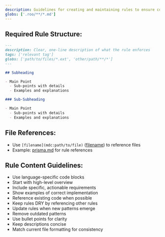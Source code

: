 ```yaml
---
description: Guidelines for creating and maintaining rules to ensure consistency and effectiveness.
globs: ['.roo/**/*.md']
---
```


## Required Rule Structure:

```md
---
description: Clear, one-line description of what the rule enforces
tags: ['relevant tag']
globs: ['path/to/files/*.ext', 'other/path/**/*']
---

## Subheading

- Main Point
  - Sub-points with details
  - Examples and explanations

### Sub-Subheading

- Main Point
  - Sub-points with details
  - Examples and explanations
```

## File References:

- Use `[filename](mdc:path/to/file)` ([filename](mdc:filename)) to reference files
- Example: [prisma.md](mdc:.roo/rules/prisma.md) for rule references

## Rule Content Guidelines:

- Use language-specific code blocks
- Start with high-level overview
- Include specific, actionable requirements
- Show examples of correct implementation
- Reference existing code when possible
- Keep rules DRY by referencing other rules
- Update rules when new patterns emerge
- Remove outdated patterns
- Use bullet points for clarity
- Keep descriptions concise
- Match current file formatting for consistency
